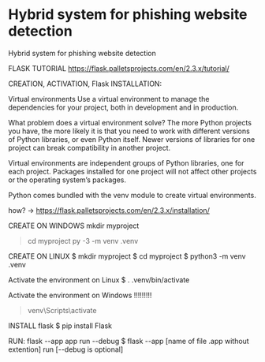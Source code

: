 # Hybrid system for phishing website detection
 Hybrid system for phishing website detection



FLASK TUTORIAL https://flask.palletsprojects.com/en/2.3.x/tutorial/



CREATION, ACTIVATION, Flask INSTALLATION:

Virtual environments
Use a virtual environment to manage the dependencies for your project, both in development and in production.

What problem does a virtual environment solve? The more Python projects you have, the more likely it is that you need to work with different versions of Python libraries, or even Python itself. Newer versions of libraries for one project can break compatibility in another project.

Virtual environments are independent groups of Python libraries, one for each project. Packages installed for one project will not affect other projects or the operating system’s packages.

Python comes bundled with the venv module to create virtual environments.

how? -> https://flask.palletsprojects.com/en/2.3.x/installation/

CREATE ON WINDOWS
mkdir myproject
> cd myproject
> py -3 -m venv .venv

CREATE ON LINUX
$ mkdir myproject
$ cd myproject
$ python3 -m venv .venv

Activate the environment on Linux
$ . .venv/bin/activate

Activate the environment on Windows                                 !!!!!!!!!
> venv\Scripts\activate

INSTALL flask
$ pip install Flask


RUN:  flask --app app run --debug 
$ flask --app [name of file .app without extention] run [--debug is optional]